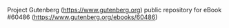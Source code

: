 Project Gutenberg (https://www.gutenberg.org) public repository for eBook #60486 (https://www.gutenberg.org/ebooks/60486)
